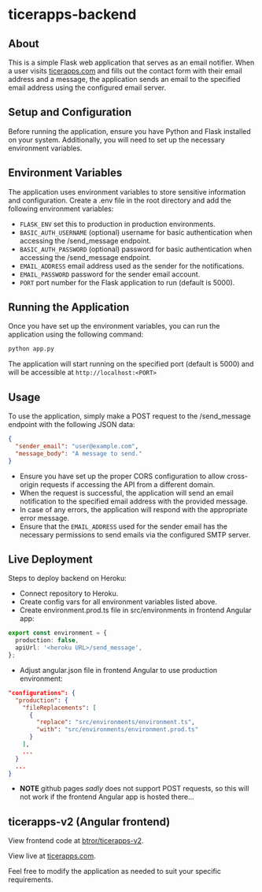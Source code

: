 # ticerapps-backend
## About

This is a simple Flask web application that serves as an email notifier. When a user visits [ticerapps.com](https://ticerapps.com) and fills out the contact form with their email address and a message, the application sends an email to the specified email address using the configured email server.

## Setup and Configuration

Before running the application, ensure you have Python and Flask installed on your system. Additionally, you will need to set up the necessary environment variables.

## Environment Variables

The application uses environment variables to store sensitive information and configuration. Create a .env file in the root directory and add the following environment variables:

- ```FLASK_ENV``` set this to production in production environments.
- ```BASIC_AUTH_USERNAME``` (optional) username for basic authentication when accessing the /send_message endpoint.
- ```BASIC_AUTH_PASSWORD``` (optional) password for basic authentication when accessing the /send_message endpoint.
- ```EMAIL_ADDRESS``` email address used as the sender for the notifications.
- ```EMAIL_PASSWORD``` password for the sender email account.
- ```PORT``` port number for the Flask application to run (default is 5000).

## Running the Application

Once you have set up the environment variables, you can run the application using the following command:

```bash
python app.py
```

The application will start running on the specified port (default is 5000) and will be accessible at ```http://localhost:<PORT>```

## Usage

To use the application, simply make a POST request to the /send_message endpoint with the following JSON data:
```json
{
  "sender_email": "user@example.com",
  "message_body": "A message to send."
}
```
- Ensure you have set up the proper CORS configuration to allow cross-origin requests if accessing the API from a different domain.
- When the request is successful, the application will send an email notification to the specified email address with the provided message.
- In case of any errors, the application will respond with the appropriate error message.
- Ensure that the ```EMAIL_ADDRESS``` used for the sender email has the necessary permissions to send emails via the configured SMTP server.

## Live Deployment

Steps to deploy backend on Heroku:
- Connect repository to Heroku.
- Create config vars for all environment variables listed above.
- Create environment.prod.ts file in src/environments in frontend Angular app:
```typescript
export const environment = {
  production: false,
  apiUrl: '<heroku URL>/send_message',
};
```
- Adjust angular.json file in frontend Angular to use production environment:
```json
"configurations": {
  "production": {
    "fileReplacements": [
      {
        "replace": "src/environments/environment.ts",
        "with": "src/environments/environment.prod.ts"
      }
    ],
    ...
  }
  ...
}
```
- <B>NOTE</B> github pages <I>sadly</I> does not support POST requests, so this will not work if the frontend Angular app is hosted there...

## ticerapps-v2 (Angular frontend)

View frontend code at [btror/ticerapps-v2](https://github.com/btror/ticerapps-v2).

View live at [ticerapps.com](https://ticerapps.com).

Feel free to modify the application as needed to suit your specific requirements.
